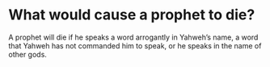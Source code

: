 # What would cause a prophet to die?

A prophet will die if he speaks a word arrogantly in Yahweh’s name, a word that Yahweh has not commanded him to speak, or he speaks in the name of other gods.
